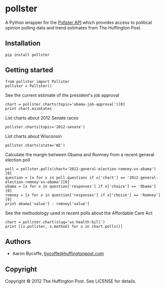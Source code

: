 # pollster

A Python wrapper for the [Pollster API](http://elections.huffingtonpost.com/pollster/api) 
which provides access to political opinion polling data and trend estimates from The Huffington Post.

## Installation

    pip install pollster

## Getting started

    from pollster import Pollster
    pollster = Pollster()

See the current estimate of the president's job approval

    chart = pollster.charts(topic='obama-job-approval')[0]
    print chart.esimtates

List charts about 2012 Senate races

    pollster.charts(topic='2012-senate')

List charts about Wisconsin

    pollster.charts(state='WI')

Calculate the margin between Obama and Romney from a recent general election poll

    poll = pollster.polls(chart='2012-general-election-romney-vs-obama')[0]
    question = [x for x in poll.questions if x['chart'] == '2012-general-election-romney-vs-obama'][0]
    obama = [x for x in question['responses'] if x['choice'] == 'Obama'][0]
    romney = [x for x in question['responses'] if x['choice'] == 'Romney'][0]
    print obama['value'] - romney['value']

See the methodology used in recent polls about the Affordable Care Act

    chart = pollster.chart(slug='us-health-bill')
    print [[x.pollster, x.method] for x in chart.polls()]

## Authors

- Aaron Bycoffe, bycoffe@huffingtonpost.com

## Copyright

Copyright © 2012 The Huffington Post. See LICENSE for details.
